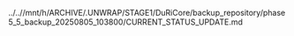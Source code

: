 ../..//mnt/h/ARCHIVE/.UNWRAP/STAGE1/DuRiCore/backup_repository/phase5_5_backup_20250805_103800/CURRENT_STATUS_UPDATE.md